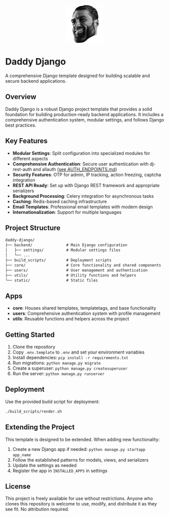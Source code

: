 <div align="center">
  <img src="static/images/chadicon.svg" alt="Daddy Django Logo" width="120" height="120">
</div>

# Daddy Django

A comprehensive Django template designed for building scalable and secure backend applications.

## Overview

Daddy Django is a robust Django project template that provides a solid foundation for building production-ready backend applications. It includes a comprehensive authentication system, modular settings, and follows Django best practices.

## Key Features

- **Modular Settings**: Split configuration into specialized modules for different aspects
- **Comprehensive Authentication**: Secure user authentication with dj-rest-auth and allauth ([see AUTH_ENDPOINTS.md](AUTH_ENDPOINTS.md))
- **Security Features**: OTP for admin, IP tracking, action freezing, captcha integration
- **REST API Ready**: Set up with Django REST framework and appropriate serializers
- **Background Processing**: Celery integration for asynchronous tasks
- **Caching**: Redis-based caching infrastructure
- **Email Templates**: Professional email templates with modern design
- **Internationalization**: Support for multiple languages

## Project Structure

```
daddy-django/
├── backend/               # Main Django configuration
│   ├── settings/          # Modular settings files
│   └── ...
├── build_scripts/         # Deployment scripts
├── core/                  # Core functionality and shared components
├── users/                 # User management and authentication
├── utils/                 # Utility functions and helpers
└── static/                # Static files
```

## Apps

- **core**: Houses shared templates, templatetags, and base functionality
- **users**: Comprehensive authentication system with profile management
- **utils**: Reusable functions and helpers across the project

## Getting Started

1. Clone the repository
2. Copy `.env.template` to `.env` and set your environment variables
3. Install dependencies: `pip install -r requirements.txt`
4. Run migrations: `python manage.py migrate`
5. Create a superuser: `python manage.py createsuperuser`
6. Run the server: `python manage.py runserver`

## Deployment

Use the provided build script for deployment:

```bash
./build_scripts/render.sh
```

## Extending the Project

This template is designed to be extended. When adding new functionality:

1. Create a new Django app if needed: `python manage.py startapp app_name`
2. Follow the established patterns for models, views, and serializers
3. Update the settings as needed
4. Register the app in `INSTALLED_APPS` in settings

## License

This project is freely available for use without restrictions. Anyone who clones this repository is welcome to use, modify, and distribute it as they see fit. No attribution required.
